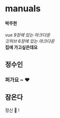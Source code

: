 # manuals

#### 박주현
*vue 9장에 있는 마크다운* <br>
*깃허브 6장에 있는 마크다운* <br>
**집에 가고싶은데요**

## 정수인
### 퍼가요 ~ ♥


## 잠온다
정신 🍒 !
